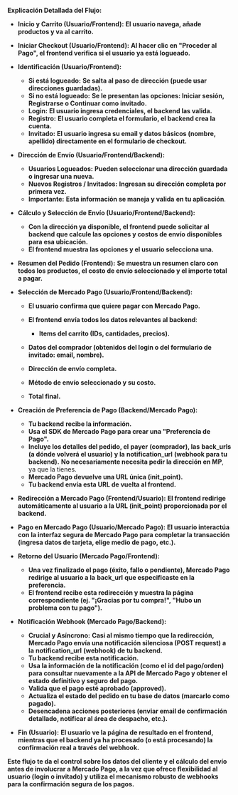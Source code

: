**Explicación Detallada del Flujo:**

* **Inicio y Carrito (Usuario/Frontend):** **El usuario navega, añade productos y va al carrito.**
* **Iniciar Checkout (Usuario/Frontend):** **Al hacer clic en "Proceder al Pago", el frontend verifica si el usuario ya está logueado.**
* **Identificación (Usuario/Frontend):**

  * **Si está logueado:** **Se salta al paso de dirección (puede usar direcciones guardadas).**
  * **Si no está logueado:** **Se le presentan las opciones: Iniciar sesión, Registrarse o Continuar como invitado.**
  * **Login:** **El usuario ingresa credenciales, el backend las valida.**
  * **Registro:** **El usuario completa el formulario, el backend crea la cuenta.**
  * **Invitado:** **El usuario ingresa su email y datos básicos (nombre, apellido) directamente en el formulario de checkout.**
* **Dirección de Envío (Usuario/Frontend/Backend):**

  * **Usuarios Logueados:** **Pueden seleccionar una dirección guardada o ingresar una nueva.**
  * **Nuevos Registros / Invitados:** **Ingresan su dirección completa por primera vez.**
  * **Importante:** **Esta información se maneja y valida** **en tu aplicación**.
* **Cálculo y Selección de Envío (Usuario/Frontend/Backend):**

  * **Con la dirección ya disponible, el frontend puede solicitar al backend que calcule las opciones y costos de envío disponibles para esa ubicación.**
  * **El frontend muestra las opciones y el usuario selecciona una.**
* **Resumen del Pedido (Frontend):** **Se muestra un resumen claro con todos los productos, el costo de envío seleccionado y el importe total a pagar.**
* **Selección de Mercado Pago (Usuario/Frontend/Backend):**

  * **El usuario confirma que quiere pagar con Mercado Pago.**
  * **El frontend** **envía todos los datos relevantes al backend**:

    * **Items del carrito (IDs, cantidades, precios).**
  * **Datos del comprador (obtenidos del login o del formulario de invitado: email, nombre).**
  * **Dirección de envío completa.**
  * **Método de envío seleccionado y su costo.**
  * **Total final.**
* **Creación de Preferencia de Pago (Backend/Mercado Pago):**

  * **Tu backend** **recibe la información.**
  * **Usa el SDK de Mercado Pago para crear una "Preferencia de Pago".**
  * **Incluye los detalles del pedido, el** **payer** **(comprador), las** **back_urls** **(a dónde volverá el usuario) y la** **notification_url** **(webhook para tu backend).** **No necesariamente necesita pedir la dirección en MP**, ya que la tienes.
  * **Mercado Pago devuelve una URL única (**init_point**).**
  * **Tu backend envía esta URL de vuelta al frontend.**
* **Redirección a Mercado Pago (Frontend/Usuario):** **El frontend redirige automáticamente al usuario a la URL (**init_point**) proporcionada por el backend.**
* **Pago en Mercado Pago (Usuario/Mercado Pago):** **El usuario interactúa con la interfaz segura de Mercado Pago para completar la transacción (ingresa datos de tarjeta, elige medio de pago, etc.).**
* **Retorno del Usuario (Mercado Pago/Frontend):**

  * **Una vez finalizado el pago (éxito, fallo o pendiente), Mercado Pago redirige al usuario a la** **back_url** **que especificaste en la preferencia.**
  * **El frontend recibe esta redirección y muestra la página correspondiente (ej. "¡Gracias por tu compra!", "Hubo un problema con tu pago").**
* **Notificación Webhook (Mercado Pago/Backend):**

  * **Crucial y Asíncrono:** **Casi al mismo tiempo que la redirección, Mercado Pago envía una notificación silenciosa (POST request) a la** **notification_url** **(webhook) de tu backend.**
  * **Tu backend recibe esta notificación.**
  * **Usa la información de la notificación (como el** **id** **del pago/orden) para consultar nuevamente a la API de Mercado Pago y obtener el estado** **definitivo y seguro** **del pago.**
  * **Valida que el pago esté aprobado (**approved**).**
  * **Actualiza el estado del pedido en tu base de datos (marcarlo como pagado).**
  * **Desencadena acciones posteriores (enviar email de confirmación detallado, notificar al área de despacho, etc.).**
* **Fin (Usuario):** **El usuario ve la página de resultado en el frontend, mientras que el backend ya ha procesado (o está procesando) la confirmación real a través del webhook.**

**Este flujo te da el control sobre los datos del cliente y el cálculo del envío antes de involucrar a Mercado Pago, a la vez que ofrece flexibilidad al usuario (login o invitado) y utiliza el mecanismo robusto de webhooks para la confirmación segura de los pagos.**
